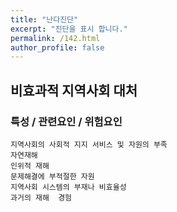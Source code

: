 ```yaml
---
title: "난다진단"
excerpt: "진단을 표시 합니다."
permalink: /142.html
author_profile: false
---
```

## 비효과적 지역사회 대처



### 특성 / 관련요인 / 위험요인

>   

    지역사회의 사회적 지지 서비스 및 자원의 부족
    자연재해
    인위적 재해
    문제해결에 부적절한 자원
    지역사회 시스템의 부재나 비효율성
    과거의 재해  경험
